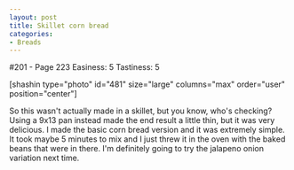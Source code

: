 ```yaml
---
layout: post
title: Skillet corn bread
categories:
- Breads
---
```


#201 - Page 223
Easiness: 5
Tastiness: 5

[shashin type="photo" id="481" size="large" columns="max" order="user" position="center"]

So this wasn't actually made in a skillet, but you know, who's checking? Using a 9x13 pan instead made the end result a little thin, but it was very delicious. I made the basic corn bread version and it was extremely simple. It took maybe 5 minutes to mix and I just threw it in the oven with the baked beans that were in there. I'm definitely going to try the jalapeno onion variation next time.

